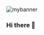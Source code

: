 <img src="https://user-images.githubusercontent.com/93460603/139567490-a1e1c4cf-a538-4b1f-927e-98fc85605f60.png" alt="mybanner">

### Hi there 👋

<!--
**SmartWabbit/SmartWabbit** is a ✨ _special_ ✨ repository because its `README.md` (this file) appears on your GitHub profile.

Here are some ideas to get you started:

- 🔭 I’m currently working on ...
- 🌱 I’m currently learning ...
- 👯 I’m looking to collaborate on ...
- 🤔 I’m looking for help with ...
- 💬 Ask me about ...
- 📫 How to reach me: ...
- 😄 Pronouns: ...
- ⚡ Fun fact: ...
-->
